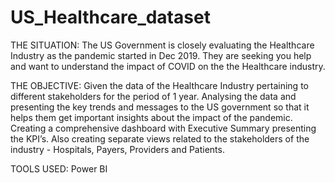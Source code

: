 # US_Healthcare_dataset

THE SITUATION:
The US Government is closely evaluating the Healthcare Industry as the pandemic started in Dec 2019. They are seeking you help and want to understand the impact of COVID on the the Healthcare industry.

THE OBJECTIVE:
Given the data of the Healthcare Industry pertaining to different stakeholders for the period of 1 year. Analysing the data and presenting the key trends and messages to the US government so that it helps them
get important insights about the impact of the pandemic. Creating a comprehensive dashboard with Executive Summary presenting the KPI’s. Also creating separate views related to the stakeholders of the industry - Hospitals, Payers, Providers and Patients.

TOOLS USED:
Power BI
